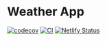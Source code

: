 # Weather App

[![codecov](https://codecov.io/gh/marcobiedermann/weather-app/branch/main/graph/badge.svg?token=TlgWfUDzDA)](https://codecov.io/gh/marcobiedermann/weather-app)
[![CI](https://github.com/marcobiedermann/weather-app/actions/workflows/ci.yml/badge.svg)](https://github.com/marcobiedermann/weather-app/actions/workflows/ci.yml)
[![Netlify Status](https://api.netlify.com/api/v1/badges/cdaeda22-70b8-4b3b-a9a1-d1ad45d2e542/deploy-status)](https://app.netlify.com/sites/marcobiedermann-weather/deploys)
